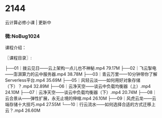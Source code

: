 # 2144
云计算必修小课 | 更新中
### 微:NoBug1024 


课程介绍：

〖课程目录〗:


├──01｜拨云见日——云上架构一点儿也不神秘.mp4  79.17M
├──02｜飞云掣电——澎湃算力的云中服务器.mp4  38.78M
├──03｜青云万里——10分钟带你了解Serverless平台.mp4  35.69M
├──05｜风轻云淡——如何用好对象存储（下）？.mp4  32.89M
├──06｜云净天空——谈云中负载均衡器（上）.mp4  24.10M
├──07｜云净天空——谈云中负载均衡器（下）.mp4  20.74M
├──08｜云合景从——弹性扩展，永无止境的伸缩.mp4  26.10M
├──09｜风虎云龙——云端存储十大技巧.mp4  27.55M
└──10｜行云流水——如何选择合适的方式迁移上云？.mp4  26.60M

